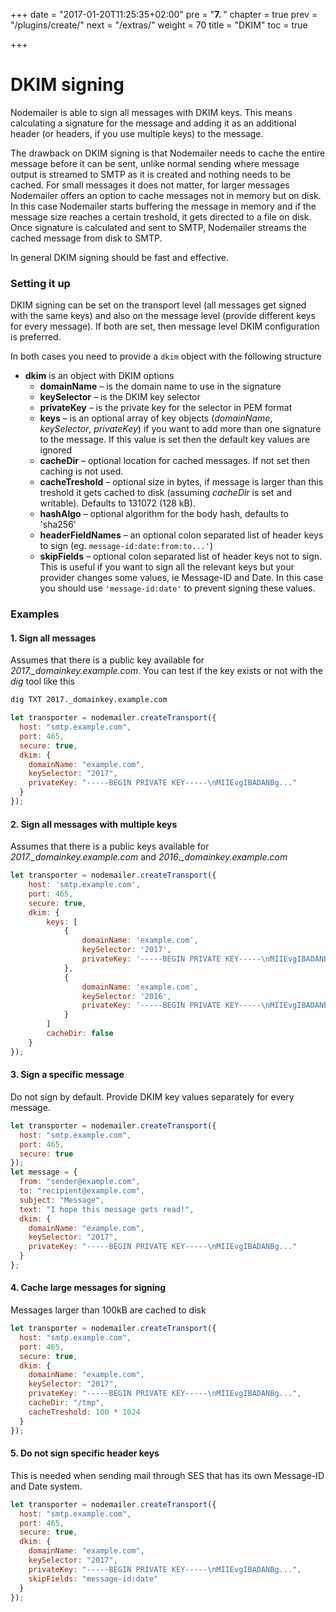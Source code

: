 +++
date = "2017-01-20T11:25:35+02:00"
pre = "<b>7. </b>"
chapter = true
prev = "/plugins/create/"
next = "/extras/"
weight = 70
title = "DKIM"
toc = true

+++

# DKIM signing

Nodemailer is able to sign all messages with DKIM keys. This means calculating a signature for the message and adding it as an additional header (or headers, if you use multiple keys) to the message.

The drawback on DKIM signing is that Nodemailer needs to cache the entire message before it can be sent, unlike normal sending where message output is streamed to SMTP as it is created and nothing needs to be cached. For small messages it does not matter, for larger messages Nodemailer offers an option to cache messages not in memory but on disk. In this case Nodemailer starts buffering the message in memory and if the message size reaches a certain treshold, it gets directed to a file on disk. Once signature is calculated and sent to SMTP, Nodemailer streams the cached message from disk to SMTP.

In general DKIM signing should be fast and effective.

### Setting it up

DKIM signing can be set on the transport level (all messages get signed with the same keys) and also on the message level (provide different keys for every message). If both are set, then message level DKIM configuration is preferred.

In both cases you need to provide a `dkim` object with the following structure

- **dkim** is an object with DKIM options
  - **domainName** – is the domain name to use in the signature
  - **keySelector** – is the DKIM key selector
  - **privateKey** – is the private key for the selector in PEM format
  - **keys** – is an optional array of key objects (_domainName_, _keySelector_, _privateKey_) if you want to add more than one signature to the message. If this value is set then the default key values are ignored
  - **cacheDir** – optional location for cached messages. If not set then caching is not used.
  - **cacheTreshold** – optional size in bytes, if message is larger than this treshold it gets cached to disk (assuming _cacheDir_ is set and writable). Defaults to 131072 (128 kB).
  - **hashAlgo** – optional algorithm for the body hash, defaults to 'sha256'
  - **headerFieldNames** – an optional colon separated list of header keys to sign (eg. `message-id:date:from:to...'`)
  - **skipFields** – optional colon separated list of header keys not to sign. This is useful if you want to sign all the relevant keys but your provider changes some values, ie Message-ID and Date. In this case you should use `'message-id:date'` to prevent signing these values.

### Examples

#### 1\. Sign all messages

Assumes that there is a public key available for _2017.\_domainkey.example.com_. You can test if the key exists or not with the _dig_ tool like this

```bash
dig TXT 2017._domainkey.example.com
```

```javascript
let transporter = nodemailer.createTransport({
  host: "smtp.example.com",
  port: 465,
  secure: true,
  dkim: {
    domainName: "example.com",
    keySelector: "2017",
    privateKey: "-----BEGIN PRIVATE KEY-----\nMIIEvgIBADANBg..."
  }
});
```

#### 2\. Sign all messages with multiple keys

Assumes that there is a public keys available for _2017.\_domainkey.example.com_ and _2016.\_domainkey.example.com_

```javascript
let transporter = nodemailer.createTransport({
    host: 'smtp.example.com',
    port: 465,
    secure: true,
    dkim: {
        keys: [
            {
                domainName: 'example.com',
                keySelector: '2017',
                privateKey: '-----BEGIN PRIVATE KEY-----\nMIIEvgIBADANBg...'
            },
            {
                domainName: 'example.com',
                keySelector: '2016',
                privateKey: '-----BEGIN PRIVATE KEY-----\nMIIEvgIBADANBg...'
            }
        ]
        cacheDir: false
    }
});
```

#### 3\. Sign a specific message

Do not sign by default. Provide DKIM key values separately for every message.

```javascript
let transporter = nodemailer.createTransport({
  host: "smtp.example.com",
  port: 465,
  secure: true
});
let message = {
  from: "sender@example.com",
  to: "recipient@example.com",
  subject: "Message",
  text: "I hope this message gets read!",
  dkim: {
    domainName: "example.com",
    keySelector: "2017",
    privateKey: "-----BEGIN PRIVATE KEY-----\nMIIEvgIBADANBg..."
  }
};
```

#### 4\. Cache large messages for signing

Messages larger than 100kB are cached to disk

```javascript
let transporter = nodemailer.createTransport({
  host: "smtp.example.com",
  port: 465,
  secure: true,
  dkim: {
    domainName: "example.com",
    keySelector: "2017",
    privateKey: "-----BEGIN PRIVATE KEY-----\nMIIEvgIBADANBg...",
    cacheDir: "/tmp",
    cacheTreshold: 100 * 1024
  }
});
```

#### 5\. Do not sign specific header keys

This is needed when sending mail through SES that has its own Message-ID and Date system.

```javascript
let transporter = nodemailer.createTransport({
  host: "smtp.example.com",
  port: 465,
  secure: true,
  dkim: {
    domainName: "example.com",
    keySelector: "2017",
    privateKey: "-----BEGIN PRIVATE KEY-----\nMIIEvgIBADANBg...",
    skipFields: "message-id:date"
  }
});
```
